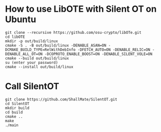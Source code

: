 # How to use LibOTE with Silent OT on Ubuntu
```shell
git clone --recursive https://github.com/osu-crypto/libOTe.git
cd libOTE
mkdir -p out/build/linux
cmake -S . -B out/build/linux -DENABLE_ASAN=ON -DCMAKE_BUILD_TYPE=RelWithDebInfo -DFETCH_AUTO=ON -DENABLE_RELIC=ON -DENABLE_ALL_OT=ON -DCOPROTO_ENABLE_BOOST=ON -DENABLE_SILENT_VOLE=ON
cmake --build out/build/linux 
su (enter your password)
cmake --install out/build/linux 
```

# Call SilentOT
```shell
git clone https://github.com/ShallMate/SilentOT.git
cd SilentOT
mkdir build
cd build
cmake ..
make
./main
```
